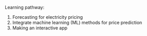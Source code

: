 Learning pathway:
1. Forecasting for electricity pricing
2. Integrate machine learning (ML) methods for price prediction
3. Making an interactive app
